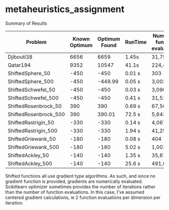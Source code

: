 # metaheuristics_assignment

Summary of Results

|  Problem  |  Known Optimum  |  Optimum Found  | RunTime |   Number of function evaluations  |
|  ---  |  ---  |  ---  |  ---  |  ---  |
|  Djibouti38  |  6656  |  6659  |  1.45s |  31,758   |
|  Qatar194  |  9352  |  10547  |  41.1s |  224,466   |
|  ShiftedSphere_50  |  -450  |  -450  |  0.01 s |  303  |
|  ShiftedSphere_500  |  -450  |  -449.99  |  0.05 s |  3,003  |
|  ShiftedSchwefel_50  |  -450  |  -450  |  0.03 s |  3,090   |
|  ShiftedSchwefel_500  |  -450  |  -450  |  0.41 s |  31,515   |
|  ShiftedRosenbrock_50  |  390  |  390  |  0.69 s |  67,569   |
|  ShiftedRosenbrock_500  |  390  |  390.01  |  72.5 s |  5,643,638   |
|  ShiftedRastrigin_50  |  -330  |  -330  |  0.14 s |  4,067   |
|  ShiftedRastrigin_500  |  -330  |  -330  |  1.94 s |  41,250   |
|  ShiftedGriewank_50  |  -180  |  -180  |  0.08 s |  404   |
|  ShiftedGriewank_500  |  -180  |  -180  |  5.02 s |  1,001   |
|  ShiftedAckley_50  |  -140  |  -140  |  1.35 s |  35,678   |
|  ShiftedAckley_500  |  -140  |  -140  |  25.6 s |  491,073   |

Shifted functions all use gradient type algorithms. As such, and since no gradient function is provided, gradients are numerically evaluated. Scikitlearn optimizer sometimes provides the number of iterations rather than the number of function evaluations. In this case, I've assumed centered gradient calculations, ie 2 function evaluations per dimension per iteration.
